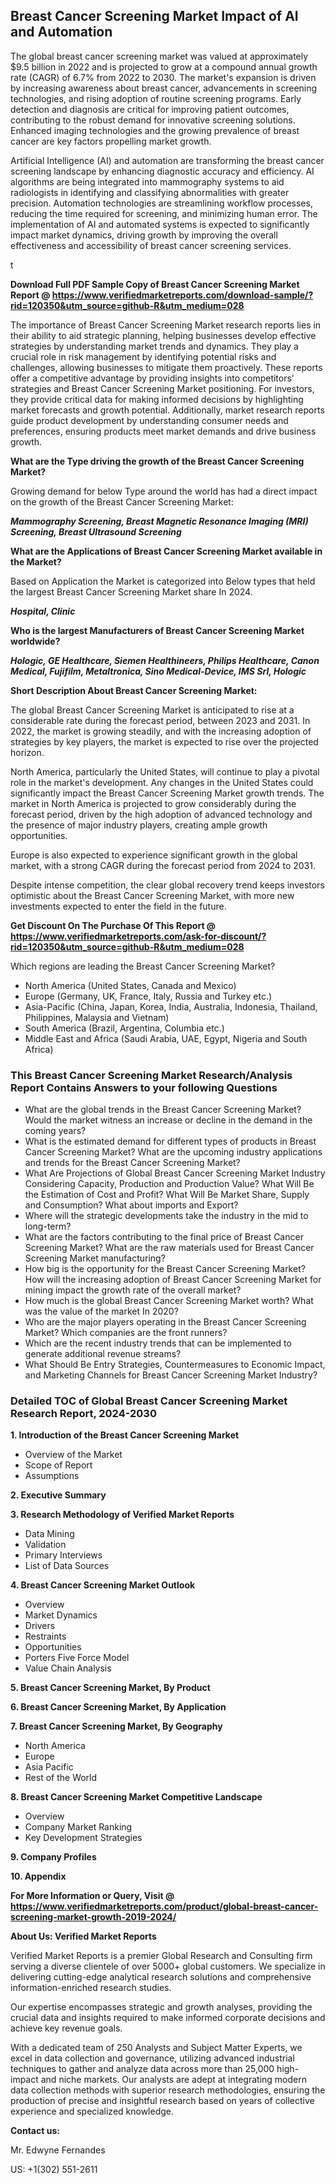 <h2>Breast Cancer Screening Market Impact of AI and Automation</h2><p>The global breast cancer screening market was valued at approximately $9.5 billion in 2022 and is projected to grow at a compound annual growth rate (CAGR) of 6.7% from 2022 to 2030. The market's expansion is driven by increasing awareness about breast cancer, advancements in screening technologies, and rising adoption of routine screening programs. Early detection and diagnosis are critical for improving patient outcomes, contributing to the robust demand for innovative screening solutions. Enhanced imaging technologies and the growing prevalence of breast cancer are key factors propelling market growth.</p><p>Artificial Intelligence (AI) and automation are transforming the breast cancer screening landscape by enhancing diagnostic accuracy and efficiency. AI algorithms are being integrated into mammography systems to aid radiologists in identifying and classifying abnormalities with greater precision. Automation technologies are streamlining workflow processes, reducing the time required for screening, and minimizing human error. The implementation of AI and automated systems is expected to significantly impact market dynamics, driving growth by improving the overall effectiveness and accessibility of breast cancer screening services.</p>t</p><p id="" class=""><strong>Download Full PDF Sample Copy of Breast Cancer Screening Market Report @ <a href="https://www.verifiedmarketreports.com/download-sample/?rid=120350&utm_source=github-R&utm_medium=028" target="_blank">https://www.verifiedmarketreports.com/download-sample/?rid=120350&utm_source=github-R&utm_medium=028</a></strong></p><p>The importance of&nbsp;Breast Cancer Screening Market research reports lies in their ability to aid strategic planning, helping businesses develop effective strategies by understanding market trends and dynamics. They play a crucial role in risk management by identifying potential risks and challenges, allowing businesses to mitigate them proactively. These reports offer a competitive advantage by providing insights into competitors' strategies and Breast Cancer Screening Market positioning. For investors, they provide critical data for making informed decisions by highlighting market forecasts and growth potential. Additionally, market research reports guide product development by understanding consumer needs and preferences, ensuring products meet market demands and drive business growth.</p><p><strong>What are the&nbsp;Type driving the growth of the Breast Cancer Screening Market?</strong></p><p id="" class="">Growing demand for below Type around the world has had a direct impact on the growth of the Breast Cancer Screening Market:</p><em><strong>Mammography Screening, Breast Magnetic Resonance Imaging (MRI) Screening, Breast Ultrasound Screening</strong></em></p><strong>What are the&nbsp;Applications&nbsp;of Breast Cancer Screening Market available in the Market?</strong></p><p id="" class="">Based on Application the Market is categorized into Below types that held the largest Breast Cancer Screening Market share In 2024.</p><em><strong>Hospital, Clinic</strong></em></p><strong>Who is the largest Manufacturers of Breast Cancer Screening Market worldwide?</strong></p><p><em><strong>Hologic, GE Healthcare, Siemen Healthineers, Philips Healthcare, Canon Medical, Fujifilm, Metaltronica, Sino Medical-Device, IMS Srl, Hologic</strong></em></p><p id="" class=""><strong>Short Description About Breast Cancer Screening Market:</strong></p><p>The global Breast Cancer Screening Market is anticipated to rise at a considerable rate during the forecast period, between 2023 and 2031. In 2022, the market is growing steadily, and with the increasing adoption of strategies by key players, the market is expected to rise over the projected horizon.</p><p>North America, particularly the United States, will continue to play a pivotal role in the market's development. Any changes in the United States could significantly impact the Breast Cancer Screening Market growth trends. The market in North America is projected to grow considerably during the forecast period, driven by the high adoption of advanced technology and the presence of major industry players, creating ample growth opportunities.</p><p>Europe is also expected to experience significant growth in the global market, with a strong CAGR during the forecast period from 2024 to 2031.</p><p>Despite intense competition, the clear global recovery trend keeps investors optimistic about the Breast Cancer Screening Market, with more new investments expected to enter the field in the future.</p><p id="" class=""><strong>Get Discount On The Purchase Of This Report @ <a href="https://www.verifiedmarketreports.com/ask-for-discount/?rid=120350&utm_source=github-R&utm_medium=028" target="_blank">https://www.verifiedmarketreports.com/ask-for-discount/?rid=120350&utm_source=github-R&utm_medium=028</a></strong></p>Which regions are leading the Breast Cancer Screening Market?</p><ul><li>North America (United States, Canada and Mexico)</li><li>Europe (Germany, UK, France, Italy, Russia and Turkey etc.)</li><li>Asia-Pacific (China, Japan, Korea, India, Australia, Indonesia, Thailand, Philippines, Malaysia and Vietnam)</li><li>South America (Brazil, Argentina, Columbia etc.)</li><li>Middle East and Africa (Saudi Arabia, UAE, Egypt, Nigeria and South Africa)</li></ul><h3 id="" class="">This Breast Cancer Screening Market Research/Analysis Report Contains Answers to your following Questions</h3><ul><li>What are the global trends in the Breast Cancer Screening Market? Would the market witness an increase or decline in the demand in the coming years?</li><li>What is the estimated demand for different types of products in Breast Cancer Screening Market? What are the upcoming industry applications and trends for the Breast Cancer Screening Market?</li><li>What Are Projections of Global Breast Cancer Screening Market Industry Considering Capacity, Production and Production Value? What Will Be the Estimation of Cost and Profit? What Will Be Market Share, Supply and Consumption? What about imports and Export?</li><li>Where will the strategic developments take the industry in the mid to long-term?</li><li>What are the factors contributing to the final price of Breast Cancer Screening Market? What are the raw materials used for Breast Cancer Screening Market manufacturing?</li><li>How big is the opportunity for the Breast Cancer Screening Market? How will the increasing adoption of Breast Cancer Screening Market for mining impact the growth rate of the overall market?</li><li>How much is the global Breast Cancer Screening Market worth? What was the value of the market In 2020?</li><li>Who are the major players operating in the Breast Cancer Screening Market? Which companies are the front runners?</li><li>Which are the recent industry trends that can be implemented to generate additional revenue streams?</li><li>What Should Be Entry Strategies, Countermeasures to Economic Impact, and Marketing Channels for Breast Cancer Screening Market Industry?</li></ul><h3 id="" class="">Detailed TOC of Global Breast Cancer Screening Market Research Report, 2024-2030</h3><p id="" class=""><strong>1. Introduction of the Breast Cancer Screening Market</strong></p><ul><li>Overview of the Market</li><li>Scope of Report</li><li>Assumptions</li></ul><p id="" class=""><strong>2. Executive Summary</strong></p><p id="" class=""><strong>3. Research Methodology of Verified Market Reports</strong></p><ul><li>Data Mining</li><li>Validation</li><li>Primary Interviews</li><li>List of Data Sources</li></ul><p id="" class=""><strong>4. Breast Cancer Screening Market Outlook</strong></p><ul><li>Overview</li><li>Market Dynamics</li><li>Drivers</li><li>Restraints</li><li>Opportunities</li><li>Porters Five Force Model</li><li>Value Chain Analysis</li></ul><p id="" class=""><strong>5. Breast Cancer Screening Market, By Product</strong></p><p id="" class=""><strong>6. Breast Cancer Screening Market, By Application</strong></p><p id="" class=""><strong>7. Breast Cancer Screening Market, By Geography</strong></p><ul><li>North America</li><li>Europe</li><li>Asia Pacific</li><li>Rest of the World</li></ul><p id="" class=""><strong>8. Breast Cancer Screening Market Competitive Landscape</strong></p><ul><li>Overview</li><li>Company Market Ranking</li><li>Key Development Strategies</li></ul><p id="" class=""><strong>9. Company Profiles</strong></p><p id="" class=""><strong>10. Appendix</strong></p><p id="" class=""><strong>For More Information or Query, Visit @ <a href="https://www.verifiedmarketreports.com/product/global-breast-cancer-screening-market-growth-2019-2024/" target="_blank">https://www.verifiedmarketreports.com/product/global-breast-cancer-screening-market-growth-2019-2024/</a></strong></p><p id="" class=""><strong>About Us: Verified Market Reports</strong></p><p id="" class="">Verified Market Reports is a premier Global Research and Consulting firm serving a diverse clientele of over 5000+ global customers. We specialize in delivering cutting-edge analytical research solutions and comprehensive information-enriched research studies.</p><p id="" class="">Our expertise encompasses strategic and growth analyses, providing the crucial data and insights required to make informed corporate decisions and achieve key revenue goals.</p><p id="" class="">With a dedicated team of 250 Analysts and Subject Matter Experts, we excel in data collection and governance, utilizing advanced industrial techniques to gather and analyze data across more than 25,000 high-impact and niche markets. Our analysts are adept at integrating modern data collection methods with superior research methodologies, ensuring the production of precise and insightful research based on years of collective experience and specialized knowledge.</p><p id="" class=""><strong>Contact us:</strong></p><p id="" class="">Mr. Edwyne Fernandes</p><p id="" class="">US: +1(302) 551-2611</p>